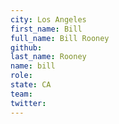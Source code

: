 ```yaml
---
city: Los Angeles
first_name: Bill
full_name: Bill Rooney
github:
last_name: Rooney
name: bill
role:
state: CA
team:
twitter:
---
```

